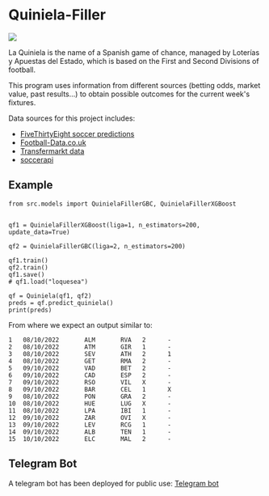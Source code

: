 # Quiniela-Filler

![](https://upload.wikimedia.org/wikipedia/commons/5/51/La_Quiniela.jpg)

La Quiniela is the name of a Spanish game of chance, managed by Loterías y Apuestas del Estado, which is based on the First and Second Divisions of football. 

This program uses information from different sources (betting odds, market value, past results...) to obtain possible outcomes for the current week's fixtures.

Data sources for this project includes:
* [FiveThirtyEight soccer predictions](https://data.fivethirtyeight.com/#soccer-spi)
* [Football-Data.co.uk](https://www.football-data.co.uk/spainm.php)
* [Transfermarkt data](https://www.transfermarkt.com/primera-division/startseite/wettbewerb/ES1)
* [soccerapi](https://github.com/S1M0N38/soccerapi)

## Example
```
from src.models import QuinielaFillerGBC, QuinielaFillerXGBoost


qf1 = QuinielaFillerXGBoost(liga=1, n_estimators=200, update_data=True)

qf2 = QuinielaFillerGBC(liga=2, n_estimators=200)

qf1.train()
qf2.train()
qf1.save()
# qf1.load("loquesea")

qf = Quiniela(qf1, qf2)
preds = qf.predict_quiniela()
print(preds)
```
From where we expect an output similar to:
```
1   08/10/2022       ALM       RVA   2      -
2   08/10/2022       ATM       GIR   1      -
3   08/10/2022       SEV       ATH   2      1
4   08/10/2022       GET       RMA   2      -
5   09/10/2022       VAD       BET   2      -
6   09/10/2022       CAD       ESP   2      -
7   09/10/2022       RSO       VIL   X      -
8   09/10/2022       BAR       CEL   1      X
9   08/10/2022       PON       GRA   2      -
10  08/10/2022       HUE       LUG   X      -
11  08/10/2022       LPA       IBI   1      -
12  09/10/2022       ZAR       OVI   X      -
13  09/10/2022       LEV       RCG   1      -
14  09/10/2022       ALB       TEN   1      -
15  10/10/2022       ELC       MAL   2      -
```

## Telegram Bot
A telegram bot has been deployed for public use: [Telegram bot](https://t.me/quiniela_filler_bot?)
